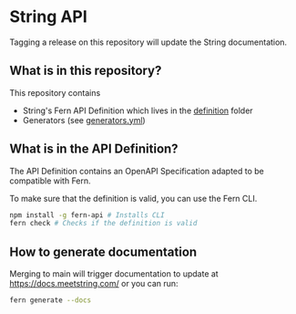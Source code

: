 # String API

Tagging a release on this repository will update the String documentation.

## What is in this repository?

This repository contains

- String's Fern API Definition which lives in the [definition](./fern/api/definition/) folder
- Generators (see [generators.yml](./fern/api/generators.yml))

## What is in the API Definition?

The API Definition contains an OpenAPI Specification adapted to be compatible with Fern.

To make sure that the definition is valid, you can use the Fern CLI.

```bash
npm install -g fern-api # Installs CLI
fern check # Checks if the definition is valid
```

## How to generate documentation

Merging to main will trigger documentation to update at https://docs.meetstring.com/ or you can run:

```bash
fern generate --docs
```

